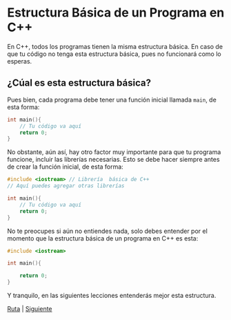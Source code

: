 # Estructura Básica de un Programa en C++
En C++, todos los programas tienen la misma estructura básica. En caso de que tu código no tenga esta estructura básica, pues no funcionará como lo esperas.

## ¿Cúal es esta estructura básica?
Pues bien, cada programa debe tener una función inicial llamada `main`, de esta forma:  
```cpp
int main(){
	// Tu código va aquí
	return 0;
}
```  
No obstante, aún así, hay otro factor muy importante para que tu programa funcione, incluir las librerías necesarias. Esto se debe hacer siempre antes de crear la función inicial, de esta forma:
```cpp
#include <iostream> // Librería  básica de C++
// Aquí puedes agregar otras librerías

int main(){
	// Tu código va aquí
	return 0;
}
```  
No te preocupes si aún no entiendes nada, solo debes entender por el momento que la estructura básica de un programa en C++ es esta:

```cpp
#include <iostream>

int main(){

	return 0;
}
```
Y tranquilo, en las siguientes lecciones entenderás mejor esta estructura.

[Ruta](../Ruta.html) | [Siguiente](/Librerías.html)</div>